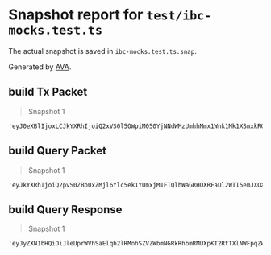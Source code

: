 # Snapshot report for `test/ibc-mocks.test.ts`

The actual snapshot is saved in `ibc-mocks.test.ts.snap`.

Generated by [AVA](https://avajs.dev).

## build Tx Packet

> Snapshot 1

    'eyJ0eXBlIjoxLCJkYXRhIjoiQ2xVS0l5OWpiM050YjNNdWMzUmhhMmx1Wnk1Mk1XSmxkR0V4TGsxelowUmxiR1ZuWVhSbEVpNEtDMk52YzIxdmN6RjBaWE4wRWhKamIzTnRiM04yWVd4dmNHVnlNWFJsYzNRYUN3b0ZkV0YwYjIwU0FqRXciLCJtZW1vIjoiIn0='

## build Query Packet

> Snapshot 1

    'eyJkYXRhIjoiQ2pvS0ZBb0xZMjl6Ylc5ek1YUmxjM1FTQlhWaGRHOXRFaUl2WTI5emJXOXpMbUpoYm1zdWRqRmlaWFJoTVM1UmRXVnllUzlDWVd4aGJtTmwiLCJtZW1vIjoiIn0='

## build Query Response

> Snapshot 1

    'eyJyZXN1bHQiOiJleUprWVhSaElqb2lRMnhSZVZWbmNGRkRhbmRMUXpKT2RtTXlNWFpqZWtZd1dsaE9NRVZvU21waU0wNTBZak5PTWxsWGVIWmpSMVo1VFZoU2JHTXpVV0ZIVkVWM1RVUkJkMDFFUVhkTlJFRjNUVVJCZDAxRVFYZE5SRUYzVFVSQmQwMUVRVk5GUVc5R1pGZEdNR0l5TUZOQ2VrVjNUVVJCZDAxRVFUMGlmUT09In0='
